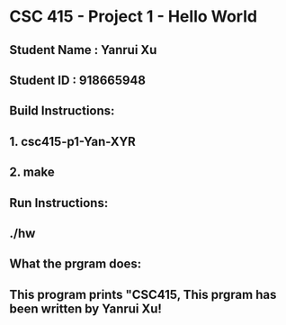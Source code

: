 # CSC 415 - Project 1 - Hello World

## Student Name : Yanrui Xu

## Student ID   : 918665948

## Build Instructions: 
## 1. csc415-p1-Yan-XYR
## 2. make

## Run Instructions:
## ./hw

## What the prgram does:
## This program prints "CSC415, This prgram has been written by Yanrui Xu!
